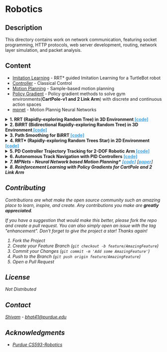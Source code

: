 # Robotics

<!-- ![banner]() -->

<!-- ![badge]()
![badge]()
[![license](https://img.shields.io/github/license/:user/:repo.svg)](LICENSE)
[![standard-readme compliant](https://img.shields.io/badge/readme%20style-standard-brightgreen.svg?style=flat-square)](https://github.com/RichardLitt/standard-readme) -->

<!-- This is an example file with maximal choices selected.

This is a long description. -->
## Description
<section id="readme-top"></section>
This directory contains work on network communication, featuring socket programming, HTTP protocols, web server development, routing, network layer simulation, and packet analysis.

## Content

- [Imitation Learning](https://github.com/apoc146/roboticsProject/tree/main) - RRT* guided Imitation Learning for a TurtleBot robot
- [Controller](./controller/) - Classical Control
- [Motion Planning](./motionPlanning/) - Sample-based motion planning
- [Policy Gradient](./policyGradient) -  Policy gradient methods to solve gym environments(<b>CartPole-v1 and 2 Link Arm</b>) with discrete and continuous action spaces
- [mpnet](./mpnet) - Motion Plannig Neural Networks

<details>
<summary><b>1. RRT (Rapidly-exploring Random Tree) in 3D Environment</b><a href="./src/socket/" style="color: #40A2E3; font-weight: bold;"> [code]</a></summary>

- Applied to a 3-DOF UR5 robot arm for collision-free navigation to a target position.
<div align="center">

<img src="img/A1/A1-3d.gif" alt="RRT in 3D Environment" width="350px">
<br>
<em>Figure 1.1: Visualization of RRT in a 3D Environment</em>
</div>

</details>

<details>
<summary><b>2. BiRRT (Bidirectional Rapidly-exploring Random Tree) in 3D Environment</b><a href="./src/socket/" style="color: #40A2E3; font-weight: bold;"> [code]</a></summary>

- Implements BiRRT. Enhances efficiency by initiating search from both the start and goal positions.

</details>

<details>
<summary><b>3. Path Smoothing for BiRRT</b><a href="./src/socket/" style="color: #40A2E3; font-weight: bold;"> [code]</a></summary>

- Refines the path found by BiRRT to minimize the number of nodes and create a more direct route.

</details>

<details>
<summary><b>4. RRT* (Rapidly-exploring Random Trees Star) in 2D Environment</b><a href="./src/socket/" style="color: #40A2E3; font-weight: bold;"> [code]</a></summary>

<p align="center">
  Used for optimizing the path for different robot systems, including 2D point-mass, circular rigid body, and rectangular rigid body.
</p>

<p align="center">
  <img src="img/A1/rrt.png" alt="RRT" width="210px" height="160px"/>
  <img src="img/A1/rrtstarcircle.png" alt="RRT*" width="210px" height="160px"/>
  <img src="img/A1/rrtstarbox.png" alt="RRT*" width="210px" height="160px"/>
</p>

<p align="center">
  <em>Visualization of RRT* algorithms in 2D environment for circular and rectangular rigid bodies</em>
</p>
</details>



<details>
<summary><b>5. PD Controller Trajectory Tracking for 2-DOF Robotic Arm</b><a href="./src/controllers/" style="color: #40A2E3; font-weight: bold;"> [code]</a></summary>

The results of a 2-DOF robotic arm using two different PD control strategies are presented below. The first strategy corrects movement <strong>based on the end-effector's positional error</strong>, while the second strategy adjusts <strong>using joint angle errors computed via Inverse Kinematics (IK)</strong>.



<summary><b>X-Y PD Controller</b><a href="./src/x-y-controller/" style="color: #40A2E3; font-weight: bold;"> [code]</a></summary>
<p align="center">
This controller uses the Jacobian to convert the end-effector's positional error into corrective joint torques. The target trajectory is shown in blue, and the actual ones in red.
</p>

<p align="center">
  <img src="img/A2/armOri.png" alt="Target Trajectory" width="200"/>
  <img src="img/A2/arm2.png" alt="Intermediate Control" width="200"/>
  <img src="img/A2/arm1.png" alt="Best Controlled Path" width="200"/>
  <br>
  <em>Figures 5.1 to 5.3: Trajectory tracking with X-Y PD Controller; Target (blue) and Actual (red)</em>
</p>



<summary><b>IK-Based PD Controller</b><a href="./src/ik-controller/" style="color: #40A2E3; font-weight: bold;"> [code]</a></summary>
<p align="center">
Differing from the X-Y approach, this method uses joint angles derived through IK for error calculation and control.
</p>

<p align="center">
  <img src="img/A2/ik.png" alt="IK Trajectory Result" width="200"/>
  <img src="img/A2/ik_error.png" alt="IK Error Plot" width="200" height="150"/>
  <br>
  <em>Figures 5.4 and 5.5: Trajectory and error plotting with IK-Based PD Controller</em>
</p>

</details>




<details>
<summary><b>6. Autonomous Track Navigation with PID Controllers</b> <a href="./src/adaptive_controller/" style="color: #40A2E3; font-weight: bold;">[code]</a></summary>

Implements a adaptive controller to navigate a race car across varied tracks, optimizing wheel angle and thrust for maximum speed and accuracy, with performance gauged by cumulative rewards.

<p align="center">
  <img src="img/A3/8_pd.gif" alt="Adaptive Controller on FigureEight Track" width="300" height="200"/>
  <img src="img/A3/circle_pd.gif" alt="Adaptive Controller on Circle Track" width="300" height="200"/>
  <img src="img/A3/line_pd.gif" alt="Adaptive Controller on Linear Track" width="300" height="200"/>
</p>
<p align="center">
  <em>PID Controller strategy on FigureEight, Circle, and Linear tracks
</p>

</details>

<details>
<summary><b>7. MPNets - Neural Network based Motion Planning*</b> <a href="./src/mpnet_rrt_star/" style="color: #40A2E3; font-weight: bold;">[code]</a> [<a href="https://arxiv.org/abs/1806.05767" style="color: #40A2E3; font-weight: bold;">paper</a>]</summary>

MPNet implementation for efficient robotics motion planning in 2D/3D, integrating Dropout and Lazy Vertex Contraction for enhanced pathfinding. Combines MPNet's learning efficiency with RRT*'s optimization, showcasing pathfinding improvements in complex environments.

<p align="center">
  <img src="img/A3/mpnet-2d.png" alt="MPNet in 2D" width="200" height="150"/>
  <img src="img/A3/mpnet-3d.png" alt="MPNet in 3D" width="200" height="150"/>
  <img src="img/A3/mpnet-pointcloud.png" alt="MPNet with Point Cloud" width="200" height="150"/>
  <img src="img/A3/mpnet-org.png" alt="MPNet in 3D" width="200" height="150"/>
</p>
<p align="center">
  <em>MPNet applications: 2D environment, 3D environment, and point cloud navigation.</em>
</p>
</details>




<details>
<summary><b>8. Reinforcement Learning with Policy Gradients for CartPole and 2 Link Arm</b></summary>

We implement and compare different policy gradient methods, including:

- **Vanilla Policy Gradient (VPG)**: For the `CartPole-v1` environment, we use the objective function illustrated below. This represents the policy gradient, averaged over n episodes.
  <p align="center">
    <img src="img/A4/v1.png" alt="VPG Equation"/>
  </p>

- **Reward-to-Go Policy Gradient**: This method focuses on the future rewards for each action at time t, suitable for both environments. The equation is as follows:
  <p align="center">
    <img src="img/A4/v2.png" alt="Reward-to-Go Equation"/>
  </p>

- **Baseline-Subtracted Policy Gradient**: Incorporating a baseline b and normalizing rewards by standard deviation σ to reduce variance. The equation is detailed below:
  <p align="center">
    <img src="img/A4/v3.png" alt="Baseline-Subtracted Equation"/>
  </p>

### Results for Each Policy

<p align="center">
  <img src="img/A4/r1.png" alt="Results for VPG" width="200" height="150"/>
  <img src="img/A4/r2.png" alt="Results for Reward-to-Go" width="200" height="150"/>
  <img src="img/A4/r3.png" alt="Results for Baseline-Subtracted" width="200" height="150"/>
</p>
<p align="center">
  <em>Top row: Equations for each policy gradient method. Bottom row: Corresponding results.</em>
</p>

### Simulation Results

<p align="center">
  <img src="img/A4/cartpole.gif" alt="CartPole-v1 Result" width="300" height="200"/>
  <img src="img/A4/arm.gif" alt="2 Link Arm Result" width="300" height="200"/>
</p>
<p align="center">
  <em>The CartPole agent learns to maintain balance (left), while the 2 Link Arm successfully reaches its target positions (right).</em>
</p>

</details>









## Contributing

Contributions are what make the open source community such an amazing place to learn, inspire, and create. Any contributions you make are **greatly appreciated**.

If you have a suggestion that would make this better, please fork the repo and create a pull request. You can also simply open an issue with the tag "enhancement".
Don't forget to give the project a star! Thanks again!

1. Fork the Project
2. Create your Feature Branch (`git checkout -b feature/AmazingFeature`)
3. Commit your Changes (`git commit -m 'Add some AmazingFeature'`)
4. Push to the Branch (`git push origin feature/AmazingFeature`)
5. Open a Pull Request

<!-- <p align="right">(<a href="#readme-top">back to top</a>)</p> -->



<!-- LICENSE -->
## License
Not Distributed

<!-- Not Distributed under the MIT License. See `LICENSE.txt` for more information. -->

<!-- <p align="right">(<a href="#readme-top">back to top</a>)</p> -->



<!-- CONTACT -->
## Contact

[Shivam](https://twitter.com/) - bhat41@purdue.edu



<!-- Project Link: [https://github.com/your_username/repo_name](https://github.com/your_username/repo_name) -->

<!-- <p align="right">(<a href="#readme-top">back to top</a>)</p> -->



<!-- ACKNOWLEDGMENTS -->
## Acknowledgments
* [Purdue CS593-Robotics](https://qureshiahmed.github.io/sp23.html)

